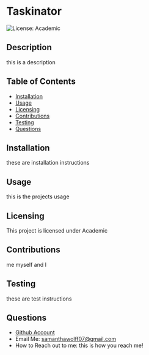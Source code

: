 
  # Taskinator

  ![License: Academic](https://img.shields.io/badge/License-Academic-yellow.svg)

  ## Description
  this is a description

  ## Table of Contents
  * [Installation](#installation)
  * [Usage](#usage)
  * [Licensing](#licensing)
  * [Contributions](#contributions)
  * [Testing](#testing)
  * [Questions](#questions)
  
  ## Installation
  these are installation instructions

  ## Usage
  this is the projects usage

  ## Licensing
  This project is licensed under Academic

  ## Contributions
  me myself and I

  ## Testing
  these are test instructions

  ## Questions
  * [Github Account](https://github.com/samanthawolff)
  * Email Me: samanthawolff07@gmail.com
  * How to Reach out to me: this is how you reach me!
